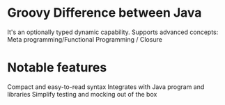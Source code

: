 # Groovy Difference between Java

It's an optionally typed dynamic capability.
Supports advanced concepts: Meta programming/Functional Programming / Closure

# Notable features

Compact and easy-to-read syntax
Integrates with Java program and libraries
Simplify testing and mocking out of the box